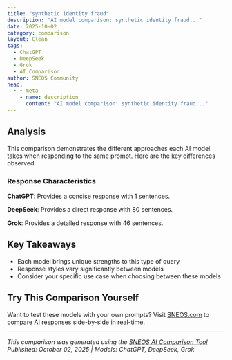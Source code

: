 ```yaml
---
title: "synthetic identity fraud"
description: "AI model comparison: synthetic identity fraud..."
date: 2025-10-02
category: comparison
layout: Clean
tags:
  - ChatGPT
  - DeepSeek
  - Grok
  - AI Comparison
author: SNEOS Community
head:
  - - meta
    - name: description
      content: "AI model comparison: synthetic identity fraud..."
---
```


<ChatComparison
  title="synthetic identity fraud"
  prompt="synthetic identity fraud"
  :responses='{
    "ChatGPT": "Error calling OpenAI API.",
    "DeepSeek": "Of course. Let\u0027s break down **synthetic identity fraud** in detail. It\u0027s one of the most sophisticated and fastest-growing forms of financial crime today.\n\n### What is Synthetic Identity Fraud?\n\n**Synthetic identity fraud is the creation of a new, fictitious identity using a combination of real and fabricated information.**\n\nUnlike traditional identity theft, where a criminal uses a *single, real person\u0027s* entire identity (like a stolen Social Security Number), synthetic identity fraud creates a *new, hybrid person* that doesn\u0027t exist.\n\n**The Classic Formula:**\n\u0060Real Social Security Number (SSN) \u002B Fabricated Name, Address, and Date of Birth = A New Synthetic Identity\u0060\n\nThe SSN is often taken from someone who doesn\u0027t actively use their credit file\u2014such as a child, an elderly person, or someone who has passed away.\n\n---\n\n### How It Works: The Lifecycle of a Synthetic Identity\n\nThe process is not a one-time event but a long-term scheme that can take months or even years to execute.\n\n1.  **Creation:**\n    *   A criminal obtains a real SSN (often through data breaches or the dark web).\n    *   They pair it with a completely fake name, address, and date of birth.\n    *   This creates a \u0022synthetic\u0022 person who is not in any credit bureau\u0027s database.\n\n2.  **\u0022Credit Farming\u0022 or \u0022Seasoning\u0022:**\n    *   The criminal applies for low-limit, high-risk credit products (e.g., secured credit cards, store-brand credit cards) in the synthetic identity\u0027s name.\n    *   Initially, they will be denied because the credit profile is \u0022thin\u0022 or non-existent.\n    *   They then add the synthetic identity as an **\u0022authorized user\u0022** on a compromised but otherwise healthy credit card account (this is a service sold on the dark web). This artificially inflates the credit score of the new synthetic identity.\n    *   After a few months, they re-apply for credit and get a small line.\n    *   They use the card sparingly and **make all payments on time, every time.** This builds a positive credit history and a high credit score over 6-24 months.\n\n3.  **The \u0022Bust-Out\u0022 Fraud:**\n    *   This is the payoff. Once the synthetic identity has an excellent credit score and multiple high-limit credit lines or loans, the criminal \u0022busts out.\u0022\n    *   They max out all available credit\u2014cash advances, purchases, etc.\u2014and then disappear.\n    *   They make no attempt to pay the debts. The synthetic person vanishes, leaving financial institutions with massive losses.\n\n---\n\n### Why is Synthetic Identity Fraud So Dangerous and Prevalent?\n\n1.  **It\u0027s Hard to Detect:** Traditional fraud detection systems look for anomalies against a *real* person\u0027s behavior. Since the synthetic identity has no prior \u0022real\u0022 behavior, it\u0027s harder to flag. The long period of legitimate-looking activity further masks the fraud.\n2.  **It Exploits Systemic Gaps:** The credit system is designed to verify people who exist. It struggles to verify that a *combination* of identity elements is fictitious.\n3.  **The Victims are Often Unaware:** The person whose SSN was stolen (e.g., a child) may not discover the fraud for years, until they try to apply for their first student loan or credit card and find a ruined credit history.\n4.  **Highly Profitable for Criminals:** A single, well-cultivated synthetic identity can yield tens or even hundreds of thousands of dollars in a bust-out.\n5.  **The Losses are Massive:** Losses from synthetic identity fraud are estimated to be in the **billions of dollars annually** and are a primary driver of credit losses for lenders.\n\n---\n\n### Real-World Example\n\n1.  A criminal buys the SSN of a 5-year-old child from a data breach.\n2.  They create an identity: **\u0022John Smith,\u0022** with a fake date of birth making him 25 years old, living at a rented mailbox address.\n3.  They apply for a secured credit card as \u0022John Smith\u0022 using the child\u0027s SSN. Denied.\n4.  They pay to have \u0022John Smith\u0022 added as an authorized user to a credit card with a $20,000 limit and a perfect payment history.\n5.  After 12 months of responsible use on a small card they eventually get, \u0022John Smith\u0022 has a credit score of 750.\n6.  \u0022John Smith\u0022 applies for and receives four high-limit credit cards and a personal loan.\n7.  Once all credit is available (totaling $80,000), the criminal maxes out everything and vanishes.\n8.  The banks are left chasing a ghost, and the child\u0027s parents discover the problem a decade later.\n\n---\n\n### How to Protect Yourself\n\nWhile individuals are not the primary target, your information can be used as a component.\n\n*   **Freeze Your Credit (and Your Children\u0027s Credit):** This is the most effective step. A credit freeze prevents anyone from accessing your credit report to open a new account. It\u0027s free and can be easily thawed when you need to apply for credit yourself.\n*   **Monitor Your Credit Reports:** Check your reports annually from the three major bureaus (Equifax, Experian, TransUnion) at [AnnualCreditReport.com](https://www.annualcreditreport.com). Look for accounts you don\u0027t recognize.\n*   **Be Wary of Data Breaches:** Assume your data is already out there. Use strong, unique passwords and enable two-factor authentication everywhere.\n*   **Shred Documents:** Shred any mail or documents containing personal information before discarding them.\n\n### How Businesses and Lenders Are Fighting Back\n\nThis is an arms race, and financial institutions are deploying new technologies:\n\n*   **Advanced Analytics and AI:** Using machine learning to detect patterns that humans miss, such as subtle inconsistencies in application data or network analysis to find links between seemingly unrelated identities.\n*   **Document Verification:** Using AI to spot fake or tampered-with IDs.\n*   **Biometric Verification:** Using fingerprints or facial recognition to tie an application to a real, physical person.\n*   **Consortium Data:** Sharing anonymized fraud data between institutions to identify synthetic identity patterns across the industry.\n\nIn summary, synthetic identity fraud is a complex, patient, and highly damaging form of fraud that poses a significant challenge to the global financial system. Its growth is a testament to the evolving ingenuity of cybercriminals.",
    "Grok": "Synthetic identity fraud is a type of identity theft in which a fraudster creates a fake identity by combining real and fabricated personal information. Unlike traditional identity theft, where a criminal steals and uses an existing person\u0027s complete identity, synthetic identity fraud involves building a new, fictitious identity that doesn\u0027t belong to any real individual. This type of fraud is often harder to detect because it doesn\u0027t immediately impact a specific victim whose identity has been stolen.\n\nHere\u0027s a detailed overview of synthetic identity fraud:\n\n### How Synthetic Identity Fraud Works\n1. **Creation of a Fake Identity**: Fraudsters combine legitimate data (e.g., a real Social Security number, often stolen or bought on the dark web) with fictitious information (e.g., a fake name, address, or date of birth) to create a synthetic identity.\n2. **Establishing Credit History**: The fraudster applies for credit using the synthetic identity. Initially, they might be denied due to a lack of credit history, but these denials help establish a credit profile over time.\n3. **Building Trust**: Once a credit profile is established, the fraudster uses the synthetic identity to open accounts, take out loans, or obtain credit cards. They may make small, regular payments to build a positive credit history and increase credit limits.\n4. **Bust-Out Scheme**: After gaining access to significant credit lines, the fraudster \u201Cbusts out\u201D by maxing out the credit, taking out cash advances, or making large purchases, with no intention of repaying. They then disappear, leaving the financial institution with the loss.\n5. **Repeat or Sell**: The synthetic identity may be reused for further fraud or sold to other criminals on the dark web.\n\n### Common Characteristics of Synthetic Identity Fraud\n- Use of real Social Security numbers, often belonging to children, elderly individuals, or deceased persons who are unlikely to monitor their credit.\n- No direct victim initially, as the identity is synthetic and not tied to a real person actively using the SSN (though the real SSN owner may face consequences later).\n- Often involves multiple accounts or applications over an extended period to build credibility.\n\n### Impact of Synthetic Identity Fraud\n- **Financial Losses**: Banks, credit card companies, and other financial institutions suffer significant losses due to unpaid debts. According to industry estimates, synthetic identity fraud costs billions of dollars annually.\n- **Credit Bureau Pollution**: Fraudulent data from synthetic identities can corrupt credit bureau records, making it harder to distinguish legitimate from fraudulent profiles.\n- **Impact on SSN Owners**: Although the identity is synthetic, the SSN tied to it often belongs to a real person. This can cause issues for the SSN owner, such as damaged credit or complications when applying for loans or benefits.\n- **Regulatory and Legal Challenges**: Synthetic fraud complicates compliance with regulations like the Fair Credit Reporting Act (FCRA) because the synthetic identity may appear legitimate in systems.\n\n### Why Synthetic Identity Fraud Is Hard to Detect\n- **No Immediate Victim**: Unlike traditional identity theft, there\u2019s often no individual monitoring the synthetic identity for suspicious activity.\n- **Gradual Build-Up**: Fraudsters take time to establish creditworthiness, which can mimic legitimate behavior and avoid triggering fraud alerts.\n- **Sophisticated Techniques**: Fraudsters use advanced methods, such as creating fake social media profiles or forged documents, to support the synthetic identity.\n\n### Prevention and Detection Methods\n- **Advanced Analytics and AI**: Financial institutions use machine learning algorithms to detect unusual patterns, such as credit applications with mismatched or inconsistent data.\n- **Stronger Identity Verification**: Implementing multi-factor authentication and biometric verification can help prevent synthetic identities from being created.\n- **Monitoring SSNs**: Individuals can monitor their Social Security numbers for unauthorized use by placing fraud alerts or freezes on their credit reports.\n- **Collaboration**: Banks, credit bureaus, and government agencies often work together to share data and identify synthetic fraud trends.\n- **Education**: Raising awareness about synthetic fraud helps both consumers and businesses recognize red flags, such as applications with incomplete or inconsistent personal information.\n\n### Vulnerable Populations\nSynthetic identity fraud often exploits Social Security numbers from vulnerable groups who are less likely to check their credit reports, such as:\n- Children (whose SSNs may not be in active use for credit).\n- Elderly individuals (who may not monitor their credit regularly).\n- Deceased individuals (whose SSNs may still be active in databases).\n- Homeless or incarcerated individuals (who may not have access to credit monitoring tools).\n\n### Legal and Regulatory Context\nIn the United States, synthetic identity fraud is addressed under various federal laws, including the Identity Theft and Assumption Deterrence Act. However, prosecuting these cases can be challenging due to the difficulty in identifying perpetrators and linking them to specific crimes. The Social Security Administration and credit bureaus like Equifax, Experian, and TransUnion have also taken steps to mitigate the issue by flagging suspicious activity tied to SSNs.\n\nIf you\u2019re concerned about synthetic identity fraud, you can take steps like monitoring your credit reports, freezing your credit if you suspect misuse, and contacting authorities or financial institutions if you notice unauthorized activity tied to your SSN. For businesses, investing in robust fraud detection systems and employee training is critical to staying ahead of synthetic fraud schemes."
  }'
  published-date="09:44"
/>

## Analysis

This comparison demonstrates the different approaches each AI model takes when responding to the same prompt. Here are the key differences observed:

### Response Characteristics

**ChatGPT**: Provides a concise response with 1 sentences. 

**DeepSeek**: Provides a direct response with 80 sentences. 

**Grok**: Provides a detailed response with 46 sentences. 

## Key Takeaways

- Each model brings unique strengths to this type of query
- Response styles vary significantly between models
- Consider your specific use case when choosing between these models

## Try This Comparison Yourself

Want to test these models with your own prompts? Visit [SNEOS.com](https://sneos.com) to compare AI responses side-by-side in real-time.

---

*This comparison was generated using the [SNEOS AI Comparison Tool](https://sneos.com)*
*Published: October 02, 2025 | Models: ChatGPT, DeepSeek, Grok*
